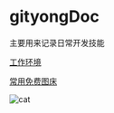 # gityongDoc
主要用来记录日常开发技能

[工作环境](./common/first.md)

[常用免费图床](https://www.jianshu.com/p/718173c339ee)

![cat]("http://img.zcool.cn/community/01f9ea56e282836ac72531cbe0233b.jpg@2o.jpg")

